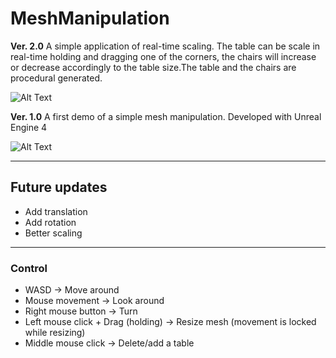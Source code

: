 # MeshManipulation
**Ver. 2.0** 
A simple application of real-time scaling. The table can be scale in real-time holding and dragging one of the corners, the chairs will increase or decrease accordingly to the table size.The table and the chairs are procedural generated.

![Alt Text](https://media.giphy.com/media/Xbsjo8OzfB4nEm7yBZ/giphy.gif)

**Ver. 1.0**
A first demo of a simple mesh manipulation. Developed with Unreal Engine 4 

![Alt Text](https://media.giphy.com/media/ghUX6wkuWJ1PPDKjeX/giphy.gif)

***
## Future updates  

* Add translation
* Add rotation
* Better scaling

***
### Control

* WASD -> Move around
* Mouse movement -> Look around
* Right mouse button -> Turn 
* Left mouse click + Drag (holding) -> Resize mesh (movement is locked while resizing)
* Middle mouse click -> Delete/add a table
